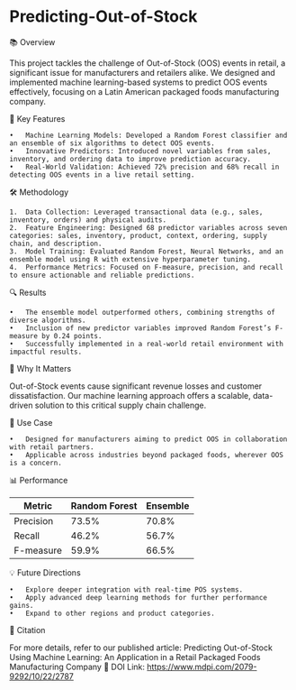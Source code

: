 # Predicting-Out-of-Stock

📚 Overview

This project tackles the challenge of Out-of-Stock (OOS) events in retail, a significant issue for manufacturers and retailers alike. We designed and implemented machine learning-based systems to predict OOS events effectively, focusing on a Latin American packaged foods manufacturing company.

🚀 Key Features

	•	Machine Learning Models: Developed a Random Forest classifier and an ensemble of six algorithms to detect OOS events.
	•	Innovative Predictors: Introduced novel variables from sales, inventory, and ordering data to improve prediction accuracy.
	•	Real-World Validation: Achieved 72% precision and 68% recall in detecting OOS events in a live retail setting.

 🛠 Methodology

	1.	Data Collection: Leveraged transactional data (e.g., sales, inventory, orders) and physical audits.
	2.	Feature Engineering: Designed 68 predictor variables across seven categories: sales, inventory, product, context, ordering, supply chain, and description.
	3.	Model Training: Evaluated Random Forest, Neural Networks, and an ensemble model using R with extensive hyperparameter tuning.
	4.	Performance Metrics: Focused on F-measure, precision, and recall to ensure actionable and reliable predictions.

 🔍 Results

	•	The ensemble model outperformed others, combining strengths of diverse algorithms.
	•	Inclusion of new predictor variables improved Random Forest’s F-measure by 0.24 points.
	•	Successfully implemented in a real-world retail environment with impactful results.
 
 🌟 Why It Matters

Out-of-Stock events cause significant revenue losses and customer dissatisfaction. Our machine learning approach offers a scalable, data-driven solution to this critical supply chain challenge.

🛒 Use Case

	•	Designed for manufacturers aiming to predict OOS in collaboration with retail partners.
	•	Applicable across industries beyond packaged foods, wherever OOS is a concern. 

 📊 Performance
 
| Metric      | Random Forest | Ensemble |
|-------------|---------------|----------|
| Precision   | 73.5%         | 70.8%    |
| Recall      | 46.2%         | 56.7%    |
| F-measure   | 59.9%         | 66.5%    |

💡 Future Directions

	•	Explore deeper integration with real-time POS systems.
	•	Apply advanced deep learning methods for further performance gains.
	•	Expand to other regions and product categories.

🔗 Citation

For more details, refer to our published article:
Predicting Out-of-Stock Using Machine Learning: An Application in a Retail Packaged Foods Manufacturing Company
📄 DOI Link: https://www.mdpi.com/2079-9292/10/22/2787
